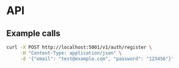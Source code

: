 # API

## Example calls

```bash
curl -X POST http://localhost:5001/v1/auth/register \
     -H "Content-Type: application/json" \
     -d '{"email": "test@example.com", "password": "123456"}'
```

